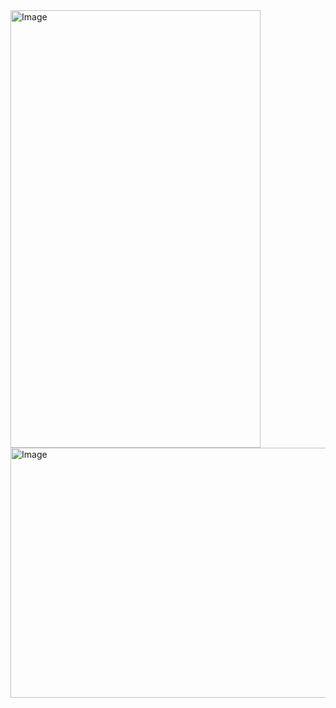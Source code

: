 <img src="https://github.com/anupomm/ostad-livetest-module-10/assets/95094496/1e8663b1-7b9a-49ca-868b-b2fa518dfcd0" alt="Image" width="400" height="700">

<img src="https://github.com/anupomm/ostad-livetest-module-10/assets/95094496/db9026c5-3487-4a71-b621-0e7973e56227" alt="Image" width="700" height="400">

